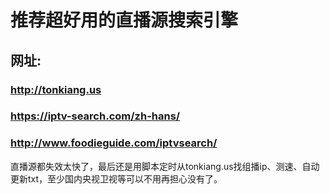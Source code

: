 # 推荐超好用的直播源搜索引擎
## 网址:  
### http://tonkiang.us
### https://iptv-search.com/zh-hans/
### http://www.foodieguide.com/iptvsearch/

直播源都失效太快了，最后还是用脚本定时从tonkiang.us找组播ip、测速、自动更新txt，至少国内央视卫视等可以不用再担心没有了。

